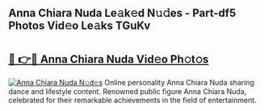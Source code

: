 ## Anna Chiara Nuda Le𝚊k𝚎d N𝚞𝚍es - Part-df5 Photos Vid𝚎o Le𝚊ks TGuKv

# <h2><a href="http://fbdv533.evod.top/?m=Anna+Chiara+Nuda">🔗 👉🔴 Anna Chiara Nuda Vid𝚎o Ph𝚘t𝚘s</a></h2>

[![Anna Chiara Nuda N𝚞d𝚎s](https://i.imgur.com/8V9OHl7.gif)](http://fbdv533.evod.top/?m=Anna+Chiara+Nuda)
Online personality Anna Chiara Nuda sharing dance and lifestyle content. Renowned public figure Anna Chiara Nuda, celebrated for their remarkable achievements in the field of entertainment. 
